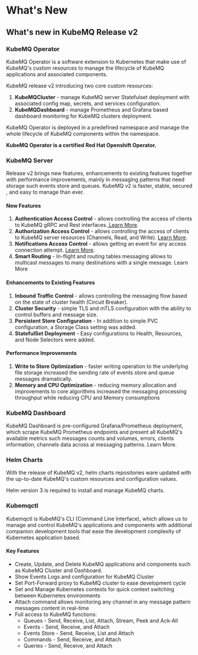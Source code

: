 # What's New

## What's new in KubeMQ Release v2

### KubeMQ Operator

KubeMQ Operator is a software extension to Kubernetes that make use of KubeMQ's custom resources to manage the lifecycle of KubeMQ applications and associated components.

KubeMQ release v2 introducing two core custom resources:

1. **KubeMQCluster** - manage KubeMQ server Statefulset deployment with associated config map, secrets, and services configuration.
2. **KubeMQDashboard** - manage Prometheus and Grafana based dashboard monitoring for KubeMQ clusters deployment.

KubeMQ Operator is deployed in a predefined namespace and manage the whole lifecycle of KubeMQ components within the namespace.

**KubeMQ Operator is a certified Red Hat Openshift Operator.**

### KubeMQ Server

Release v2 brings new features, enhancements to existing features together with performance improvements, mainly in messaging patterns that need storage such events store and queues. KubeMQ v2 is faster, stable, secured , and easy to manage than ever.

#### New Features

1. **Authentication Access Control** - allows controlling the access of clients to KubeMQ gRPC and Rest interfaces.[ Learn More](learn/access-control/authentication.md).
2. **Authorization Access Control** - allows controlling the access of clients to KubeMQ server resources \(Channels, Read, and Write\). [Learn More](learn/access-control/authorization.md).
3. **Notifications Access Control** - allows getting an event for any access connection attempt.  [Learn More](learn/access-control/notifications.md).
4. **Smart Routing** - In-flight and routing tables messaging allows to multicast messages to many destinations with a single message. Learn More

#### Enhancements to Existing Features

1. **Inbound Traffic Control** - allows controlling the messaging flow based on the state of cluster health \(Circuit Breaker\).
2. **Cluster Security** - simple TLS and mTLS configuration with the ability to control buffers and message size.
3. **Persistent Store Configuration** - In addition to simple PVC configuration, a Storage Class setting was added.
4. **StatefulSet Deployment** - Easy configurations to Health, Resources, and Node Selectors were added.

#### Performance Improvements

1. **Write to Store Optimization** - faster writing operation to the underlying file storage increased the sending rate of events store and queue messages dramatically.
2. **Memory and CPU Optimization** - reducing memory allocation and improvements to core algorithms increased the messaging processing throughput while reducing CPU and Memory consumptions

### KubeMQ Dashboard

KubeMQ Dashboard is pre-configured Grafana/Prometheus deployment, which scrape KubeMQ Prometheus endpoints and present all KubeMQ's available metrics such messages counts and volumes, errors, clients information, channels data across al messaging patterns. Learn More.

### Helm Charts

With the release of KubeMQ v2, helm charts repositories ware updated with the up-to-date KubeMQ's custom resources and configuration values.

Helm version 3 is required to install and manage KubeMQ charts.

### Kubemqctl

Kubemqctl is KubeMQ's CLI \(Command Line Interface\), which allows us to manage and control KubeMQ's applications and components with additional companion development tools that ease the development complexity of Kubernetes application based.

#### Key Features

* Create, Update, and Delete KubeMQ applications and components such as KubeMQ Cluster and Dashboard.
* Show Events Logs and configuration for KubeMQ Cluster
* Set Port-Forward proxy to KubeMQ cluster to ease development cycle
* Set and Manage Kubernetes contexts for quick context switching between Kubernetes environments
* Attach command allows monitoring any channel in any message pattern messages content  in real-time
* Full access to KubeMQ functions:
  * Queues - Send, Receive, List, Attach, Stream, Peek and Ack-All
  * Events - Send, Receive, and Attach
  * Events Store - Send, Receive, List and Attach
  * Commands - Send, Receive, and Attach
  * Queries - Send, Receive, and Attach

